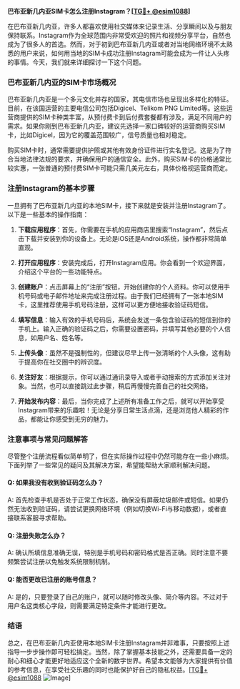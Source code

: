 **巴布亚新几内亚SIM卡怎么注册Instagram？[[TG💪+ @esim1088](https://t.me/s/esim1088)]**

在巴布亚新几内亚，许多人都喜欢使用社交媒体来记录生活、分享瞬间以及与朋友保持联系。Instagram作为全球范围内非常受欢迎的照片和视频分享平台，自然也成为了很多人的首选。然而，对于初到巴布亚新几内亚或者对当地网络环境不太熟悉的用户来说，如何用当地的SIM卡成功注册Instagram可能会成为一件让人头疼的事情。今天，我们就来详细探讨一下这个问题。

### 巴布亚新几内亚的SIM卡市场概况

巴布亚新几内亚是一个多元文化并存的国家，其电信市场也呈现出多样化的特征。目前，在该国运营的主要电信公司包括Digicel、Telikom PNG Limited等。这些运营商提供的SIM卡种类丰富，从预付费卡到后付费套餐都有涉及，满足不同用户的需求。如果你刚到巴布亚新几内亚，建议先选择一家口碑较好的运营商购买SIM卡，比如Digicel，因为它的覆盖范围较广，信号质量也相对稳定。

购买SIM卡时，通常需要提供护照或其他有效身份证件进行实名登记。这是为了符合当地法律法规的要求，并确保用户的通信安全。此外，购买SIM卡的价格通常比较实惠，一张普通的预付费SIM卡可能只需几美元左右，具体价格视运营商而定。

### 注册Instagram的基本步骤

一旦拥有了巴布亚新几内亚的本地SIM卡，接下来就是安装并注册Instagram了。以下是一些基本的操作指南：

1. **下载应用程序**：首先，你需要在手机的应用商店里搜索“Instagram”，然后点击下载并安装到你的设备上。无论是iOS还是Android系统，操作都非常简单直观。

2. **打开应用程序**：安装完成后，打开Instagram应用。你会看到一个欢迎界面，介绍这个平台的一些功能特点。

3. **创建账户**：点击屏幕上的“注册”按钮，开始创建你的个人资料。你可以使用手机号码或电子邮件地址来完成注册过程。由于我们已经拥有了一张本地SIM卡，这里推荐使用手机号码注册，这样可以更方便地接收验证码短信。

4. **填写信息**：输入有效的手机号码后，系统会发送一条包含验证码的短信到你的手机上。输入正确的验证码之后，你需要设置密码，并填写其他必要的个人信息，如用户名、姓名等。

5. **上传头像**：虽然不是强制性的，但建议尽早上传一张清晰的个人头像，这有助于提高你在社交圈中的辨识度。

6. **关注好友**：根据提示，你可以通过通讯录导入或者手动搜索的方式添加关注对象。当然，也可以直接跳过此步骤，稍后再慢慢完善自己的社交网络。

7. **开始发布内容**：最后，当你完成了上述所有准备工作之后，就可以开始享受Instagram带来的乐趣啦！无论是分享日常生活点滴，还是浏览他人精彩的作品，都能让你感受到无穷的魅力。

### 注意事项与常见问题解答

尽管整个注册流程看似简单明了，但在实际操作过程中仍然可能存在一些小麻烦。下面列举了一些常见的疑问及其解决方案，希望能帮助大家顺利解决问题。

#### Q: 如果我没有收到验证码怎么办？
A: 首先检查手机是否处于正常工作状态，确保没有屏蔽垃圾邮件或短信。如果仍然无法收到验证码，请尝试更换网络环境（例如切换Wi-Fi与移动数据），或者直接联系客服寻求帮助。

#### Q: 注册失败怎么办？
A: 确认所填信息准确无误，特别是手机号码和密码格式是否正确。同时注意不要频繁尝试注册以免触发系统限制机制。

#### Q: 能否更改已注册的账号信息？
A: 是的，只要登录了自己的账户，就可以随时修改头像、简介等内容。不过对于用户名这类核心字段，则需要满足特定条件才能进行更改。

### 结语

总之，在巴布亚新几内亚使用本地SIM卡注册Instagram并非难事，只要按照上述指导一步步操作即可轻松搞定。当然，除了掌握基本技能之外，还需要具备一定的耐心和细心才能更好地适应这个全新的数字世界。希望本文能够为大家提供有价值的参考信息，在享受社交乐趣的同时也能保护好自己的隐私权益。[[TG💪+ @esim1088](https://t.me/s/esim1088) ![Image](https://i.postimg.cc/4NQfJmqS/Snipaste-2025-05-13-00-14-12.png)]
